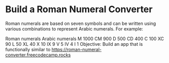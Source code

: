 # Build a Roman Numeral Converter

Roman numerals are based on seven symbols and can be written using various combinations to represent Arabic numerals. For example:

Roman numerals Arabic numerals
M 1000
CM 900
D 500
CD 400
C 100
XC 90
L 50
XL 40
X 10
IX 9
V 5
IV 4
I 1
Objective: Build an app that is functionally similar to https://roman-numeral-converter.freecodecamp.rocks
